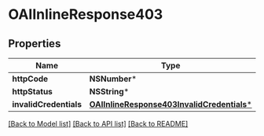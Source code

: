 # OAIInlineResponse403

## Properties
Name | Type | Description | Notes
------------ | ------------- | ------------- | -------------
**httpCode** | **NSNumber*** |  | [optional] 
**httpStatus** | **NSString*** |  | [optional] 
**invalidCredentials** | [**OAIInlineResponse403InvalidCredentials***](OAIInlineResponse403InvalidCredentials.md) |  | [optional] 

[[Back to Model list]](../README.md#documentation-for-models) [[Back to API list]](../README.md#documentation-for-api-endpoints) [[Back to README]](../README.md)


